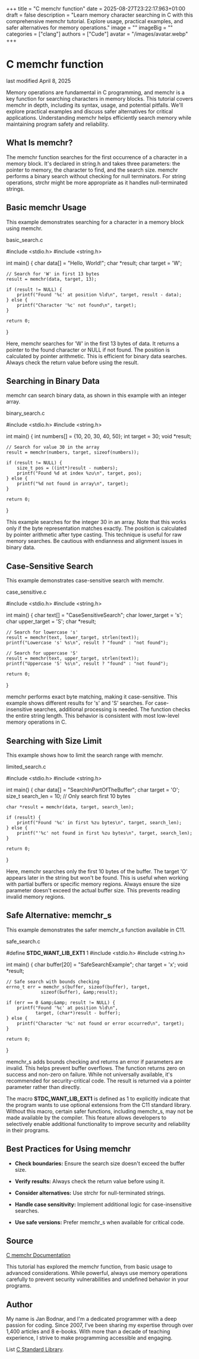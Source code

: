 +++
title = "C memchr function"
date = 2025-08-27T23:22:17.963+01:00
draft = false
description = "Learn memory character searching in C with this
comprehensive memchr tutorial. Explore usage, practical examples, and safer
alternatives for memory operations."
image = ""
imageBig = ""
categories = ["clang"]
authors = ["Cude"]
avatar = "/images/avatar.webp"
+++

# C memchr function

last modified April 8, 2025

Memory operations are fundamental in C programming, and memchr is a
key function for searching characters in memory blocks. This tutorial covers
memchr in depth, including its syntax, usage, and potential
pitfalls. We'll explore practical examples and discuss safer alternatives for
critical applications. Understanding memchr helps efficiently
search memory while maintaining program safety and reliability.

## What Is memchr?

The memchr function searches for the first occurrence of a character
in a memory block. It's declared in string.h and takes three
parameters: the pointer to memory, the character to find, and the search size.
memchr performs a binary search without checking for null
terminators. For string operations, strchr might be more
appropriate as it handles null-terminated strings.

## Basic memchr Usage

This example demonstrates searching for a character in a memory block using
memchr.

basic_search.c
  

#include &lt;stdio.h&gt;
#include &lt;string.h&gt;

int main() {
    char data[] = "Hello, World!";
    char *result;
    char target = 'W';

    // Search for 'W' in first 13 bytes
    result = memchr(data, target, 13);

    if (result != NULL) {
        printf("Found '%c' at position %ld\n", target, result - data);
    } else {
        printf("Character '%c' not found\n", target);
    }

    return 0;
}

Here, memchr searches for 'W' in the first 13 bytes of
data. It returns a pointer to the found character or NULL if not
found. The position is calculated by pointer arithmetic. This is efficient for
binary data searches. Always check the return value before using the result.

## Searching in Binary Data

memchr can search binary data, as shown in this example with an
integer array.

binary_search.c
  

#include &lt;stdio.h&gt;
#include &lt;string.h&gt;

int main() {
    int numbers[] = {10, 20, 30, 40, 50};
    int target = 30;
    void *result;

    // Search for value 30 in the array
    result = memchr(numbers, target, sizeof(numbers));

    if (result != NULL) {
        size_t pos = ((int*)result - numbers);
        printf("Found %d at index %zu\n", target, pos);
    } else {
        printf("%d not found in array\n", target);
    }

    return 0;
}

This example searches for the integer 30 in an array. Note that this works only
if the byte representation matches exactly. The position is calculated by
pointer arithmetic after type casting. This technique is useful for raw memory
searches. Be cautious with endianness and alignment issues in binary data.

## Case-Sensitive Search

This example demonstrates case-sensitive search with memchr.

case_sensitive.c
  

#include &lt;stdio.h&gt;
#include &lt;string.h&gt;

int main() {
    char text[] = "CaseSensitiveSearch";
    char lower_target = 's';
    char upper_target = 'S';
    char *result;

    // Search for lowercase 's'
    result = memchr(text, lower_target, strlen(text));
    printf("Lowercase 's' %s\n", result ? "found" : "not found");

    // Search for uppercase 'S'
    result = memchr(text, upper_target, strlen(text));
    printf("Uppercase 'S' %s\n", result ? "found" : "not found");

    return 0;
}

memchr performs exact byte matching, making it case-sensitive.
This example shows different results for 's' and 'S' searches. For case-
insensitive searches, additional processing is needed. The function checks the
entire string length. This behavior is consistent with most low-level memory
operations in C.

## Searching with Size Limit

This example shows how to limit the search range with memchr.

limited_search.c
  

#include &lt;stdio.h&gt;
#include &lt;string.h&gt;

int main() {
    char data[] = "SearchInPartOfTheBuffer";
    char target = 'O';
    size_t search_len = 10; // Only search first 10 bytes

    char *result = memchr(data, target, search_len);

    if (result) {
        printf("Found '%c' in first %zu bytes\n", target, search_len);
    } else {
        printf("'%c' not found in first %zu bytes\n", target, search_len);
    }

    return 0;
}

Here, memchr searches only the first 10 bytes of the buffer. The
target 'O' appears later in the string but won't be found. This is useful when
working with partial buffers or specific memory regions. Always ensure the size
parameter doesn't exceed the actual buffer size. This prevents reading invalid
memory regions.

## Safe Alternative: memchr_s

This example demonstrates the safer memchr_s function available in
C11.

safe_search.c
  

#define __STDC_WANT_LIB_EXT1__ 1
#include &lt;stdio.h&gt;
#include &lt;string.h&gt;

int main() {
    char buffer[20] = "SafeSearchExample";
    char target = 'x';
    void *result;
    
    // Safe search with bounds checking
    errno_t err = memchr_s(buffer, sizeof(buffer), target, 
                 sizeof(buffer), &amp;result);

    if (err == 0 &amp;&amp; result != NULL) {
        printf("Found '%c' at position %ld\n", 
               target, (char*)result - buffer);
    } else {
        printf("Character '%c' not found or error occurred\n", target);
    }

    return 0;
}

memchr_s adds bounds checking and returns an error if parameters
are invalid. This helps prevent buffer overflows. The function returns zero on
success and non-zero on failure. While not universally available, it's
recommended for security-critical code. The result is returned via a pointer
parameter rather than directly.

The macro __STDC_WANT_LIB_EXT1__ is defined as 1 to explicitly 
indicate that the program wants to use optional extensions from the C11 
standard library. Without this macro, certain safer functions, including 
memchr_s, may not be made available by the compiler. This feature 
allows developers to selectively enable additional functionality to improve 
security and reliability in their programs.

## Best Practices for Using memchr

- **Check boundaries:** Ensure the search size doesn't exceed the buffer size.

- **Verify results:** Always check the return value before using it.

- **Consider alternatives:** Use strchr for null-terminated strings.

- **Handle case sensitivity:** Implement additional logic for case-insensitive searches.

- **Use safe versions:** Prefer memchr_s when available for critical code.

## Source

[C memchr Documentation](https://en.cppreference.com/w/c/string/byte/memchr)

This tutorial has explored the memchr function, from basic usage to
advanced considerations. While powerful, always use memory operations carefully
to prevent security vulnerabilities and undefined behavior in your programs.

## Author

My name is Jan Bodnar, and I'm a dedicated programmer with a deep passion for
coding. Since 2007, I've been sharing my expertise through over 1,400 articles
and 8 e-books. With more than a decade of teaching experience, I strive to make
programming accessible and engaging.

List [C Standard Library](/all/#clang-std).